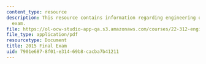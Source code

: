 ```yaml
---
content_type: resource
description: This resource contains information regarding engineering of nuclear reactors
  exam.
file: https://ol-ocw-studio-app-qa.s3.amazonaws.com/courses/22-312-engineering-of-nuclear-reactors-fall-2015/7901e6878f01e31469b8cacba7b41211_MIT22_312F15_final_2015.pdf
file_type: application/pdf
resourcetype: Document
title: 2015 Final Exam
uid: 7901e687-8f01-e314-69b8-cacba7b41211
---
```

